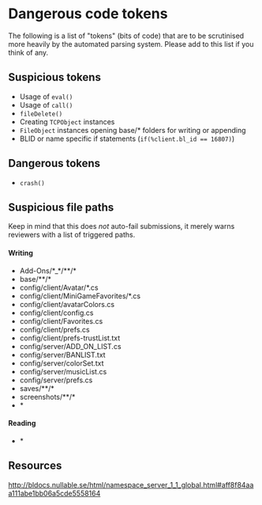 # Dangerous code tokens

The following is a list of "tokens" (bits of code) that are to be scrutinised more heavily by the automated parsing system.
Please add to this list if you think of any.

## Suspicious tokens

 * Usage of `eval()`
 * Usage of `call()`
 * `fileDelete()`
 * Creating `TCPObject` instances
 * `FileObject` instances opening base/* folders for writing or appending
 * BLID or name specific if statements (`if(%client.bl_id == 16807)`)

## Dangerous tokens

 * `crash()`

## Suspicious file paths

Keep in mind that this does *not* auto-fail submissions, it merely warns reviewers with a list of triggered paths.

#### Writing

 * Add-Ons/\*_\*/\*\*/\*
 * base/\*\*/\*
 * config/client/Avatar/\*.cs
 * config/client/MiniGameFavorites/\*.cs
 * config/client/avatarColors.cs
 * config/client/config.cs
 * config/client/Favorites.cs
 * config/client/prefs.cs
 * config/client/prefs-trustList.txt
 * config/server/ADD\_ON\_LIST.cs
 * config/server/BANLIST.txt
 * config/server/colorSet.txt
 * config/server/musicList.cs
 * config/server/prefs.cs
 * saves/\*\*/\*
 * screenshots/\*\*/\*
 * \*

#### Reading

 * \*

## Resources

http://bldocs.nullable.se/html/namespace_server_1_1_global.html#aff8f84aaa111abe1bb06a5cde5558164
